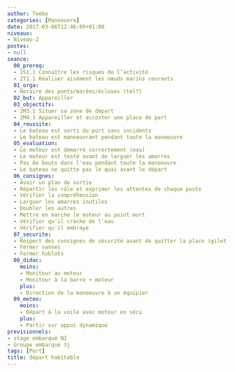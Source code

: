 ```yaml
---
author: Teebo
categories: [Manoeuvre]
date: 2017-03-06T12:46:09+01:00
niveaux:
- Niveau-2
postes:
- null
seance:
  00_prereq:
  - 2S1.1 Connaître les risques de l’activité
  - 2T1.1 Réaliser aisément les nœuds marins courants
  01_orga:
  - Horaire des ponts/marées/écluses (tel?)
  02_but: Appareiller
  03_objectifs:
  - 2M3.1 Situer sa zone de départ
  - 2M4.1 Appareiller et accoster une place de port
  04_reussite:
  - Le bateau est sorti du port sans incidents
  - Le bateau est manoeuvrant pendant toute la manoeuvre
  05_evaluation:
  - Le moteur est démarré correctement (eau)
  - Le moteur est testé avant de larguer les amarres
  - Pas de bouts dans l'eau pendant toute la manoeuvre
  - Le bateau ne quitte pas le quai avant le départ
  06_consignes:
  - Avoir un plan de sortie
  - Répartir les rôle et exprimer les attentes de chaque poste
  - Vérifier la compréhension
  - Larguer les amarres inutiles
  - Doubler les autres
  - Mettre en marche le moteur au point mort
  - Vérifier qu'il crache de l'eau
  - Vérifier qu'il embraye
  07_securite:
  - Respect des consignes de sécurité avant de quitter la place (gilet)
  - Fermer vannes
  - Fermer hublots
  08_didac:
    moins:
    - Moniteur au moteur
    - Moniteur à la barre + moteur
    plus:
    - Direction de la manoeuvre à un équipier
  09_meteo:
    moins:
    - Départ à la voile avec moteur en sécu
    plus:
    - Partir sur appui dynamique
previsionnels:
- stage embarqué N2
- Groupe embarqué 3j
tags: [Port]
title: départ habitable
---
```

